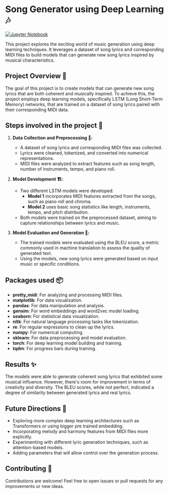 # Song Generator using Deep Learning 🎶

[![Jupyter Notebook](https://img.shields.io/badge/Notebook-LyricsGenerator.ipynb-orange?logo=jupyter)](https://github.com/shaySitri/LyricsGenerator/blob/main/Lyrics_Generation.ipynb)

This project explores the exciting world of music generation using deep learning techniques. It leverages a dataset of song lyrics and corresponding MIDI files to build models that can generate new song lyrics inspired by musical characteristics.

## Project Overview 🎼

The goal of this project is to create models that can generate new song lyrics that are both coherent and musically inspired. To achieve this, the project employs deep learning models, specifically LSTM (Long Short-Term Memory) networks, that are trained on a dataset of song lyrics paired with their corresponding MIDI data.

## Steps involved in the project 👣

1. **Data Collection and Preprocessing 💽:**
   - A dataset of song lyrics and corresponding MIDI files was collected.
   - Lyrics were cleaned, tokenized, and converted into numerical representations.
   - MIDI files were analyzed to extract features such as song length, number of instruments, tempo, and piano roll.

2. **Model Development 🏗️:**
   - Two different LSTM models were developed:
      - **Model 1** incorporates MIDI features extracted from the songs, such as piano roll and chroma.
      - **Model 2** uses basic song statistics like length, instruments, tempo, and pitch distribution.
   - Both models were trained on the preprocessed dataset, aiming to capture relationships between lyrics and music.

3. **Model Evaluation and Generation 🧪:**
   - The trained models were evaluated using the BLEU score, a metric commonly used in machine translation to assess the quality of generated text.
   - Using the models, new song lyrics were generated based on input music or specific conditions.

## Packages used 📦

- **pretty_midi**: For analyzing and processing MIDI files.
- **matplotlib**: For data visualization.
- **pandas**: For data manipulation and analysis.
- **gensim**: For word embeddings and word2vec model loading.
- **seaborn**: For statistical data visualization.
- **nltk**: For natural language processing tasks like tokenization.
- **re**: For regular expressions to clean up the lyrics.
- **numpy**: For numerical computing.
- **sklearn**: For data preprocessing and model evaluation.
- **torch**: For deep learning model building and training.
- **tqdm**: For progress bars during training.

## Results ✨

The models were able to generate coherent song lyrics that exhibited some musical influence. However, there's room for improvement in terms of creativity and diversity. The BLEU scores, while not perfect, indicated a degree of similarity between generated lyrics and real lyrics.

## Future Directions 🚀

- Exploring more complex deep learning architectures such as Transformers or using bigger pre trained embedding.
- Incorporating melody and harmony features from MIDI files more explicitly.
- Experimenting with different lyric generation techniques, such as attention-based models.
- Adding parameters that will allow control over the generation process.

## Contributing 🤝

Contributions are welcome! Feel free to open issues or pull requests for any improvements or new ideas.
